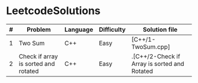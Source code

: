 # LeetcodeSolutions
| #| Problem   | Language |  Difficulty | Solution file     |
|--|-----------|----------|-------------|-------------------|
| 1| Two Sum   | C++      | Easy        | [C++/1-TwoSum.cpp]|
| 2| Check if array is sorted and rotated| C++   | Easy      | .[C++/2-Check if Array is sorted and Rotated |
